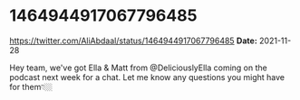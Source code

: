 # 1464944917067796485
https://twitter.com/AliAbdaal/status/1464944917067796485
**Date:** 2021-11-28

Hey team, we've got Ella & Matt from @DeliciouslyElla coming on the podcast next week for a chat. Let me know any questions you might have for them👇🏼
